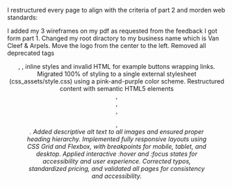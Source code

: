 I restructured every page to align with the criteria of part 2 and morden web standards:

I added my 3 wireframes on my pdf as requested from the feedback I got form part 1.
Changed my root diractory to my business name which is Van Cleef & Arpels.
Move the logo from the center to the left.
Removed all deprecated tags <center>, <font>, inline styles and invalid HTML for example buttons wrapping links.
Migrated 100% of styling to a single external stylesheet (css_assets/style.css) using a pink-and-purple color scheme.
Restructured content with semantic HTML5 elements <header>, <nav>, <main>, <figure>, <address>.
Added descriptive alt text to all images and ensured proper heading hierarchy.
Implemented fully responsive layouts using CSS Grid and Flexbox, with breakpoints for mobile, tablet, and desktop.
Applied interactive :hover and :focus states for accessibility and user experience.
Corrected typos, standardized pricing, and validated all pages for consistency and accessibility.